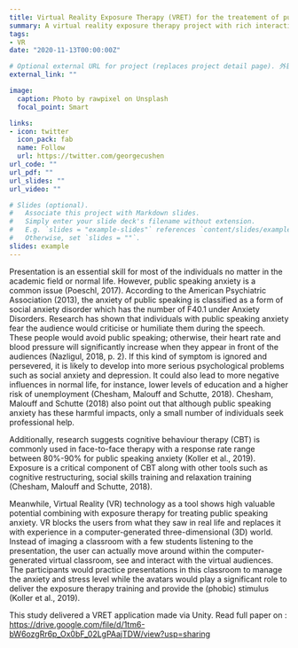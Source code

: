 ```yaml
---
title: Virtual Reality Exposure Therapy (VRET) for the treatement of public speaking anxiety 
summary: A virtual reality exposure therapy project with rich interactions designed for treating public speaking anxiety using Human-centered design methodology.
tags:
- VR
date: "2020-11-13T00:00:00Z"

# Optional external URL for project (replaces project detail page). 外链直接到paper
external_link: ""

image:
  caption: Photo by rawpixel on Unsplash
  focal_point: Smart

links:
- icon: twitter
  icon_pack: fab
  name: Follow
  url: https://twitter.com/georgecushen
url_code: ""
url_pdf: ""
url_slides: ""
url_video: ""

# Slides (optional).
#   Associate this project with Markdown slides.
#   Simply enter your slide deck's filename without extension.
#   E.g. `slides = "example-slides"` references `content/slides/example-slides.md`.
#   Otherwise, set `slides = ""`.
slides: example
---
```


Presentation is an essential skill for most of the individuals no matter in the academic field or normal life. However, public speaking anxiety is a common issue (Poeschl, 2017). According to the American Psychiatric Association (2013), the anxiety of public speaking is classified as a form of social anxiety disorder which has the number of F40.1 under Anxiety Disorders. Research has shown that individuals with public speaking anxiety fear the audience would criticise or humiliate them during the speech. These people would avoid public speaking; otherwise, their heart rate and blood pressure will significantly increase when they appear in front of the audiences (Nazligul, 2018, p. 2). If this kind of symptom is ignored and persevered, it is likely to develop into more serious psychological problems such as social anxiety and depression. It could also lead to more negative influences in normal life, for instance, lower levels of education and a higher risk of unemployment (Chesham, Malouff and Schutte, 2018). Chesham, Malouff and Schutte (2018) also point out that although public speaking anxiety has these harmful impacts, only a small number of individuals seek professional help.

Additionally, research suggests cognitive behaviour therapy (CBT) is commonly used in face-to-face therapy with a response rate range between 80%-90% for public speaking anxiety (Koller et al., 2019). Exposure is a critical component of CBT along with other tools such as cognitive restructuring, social skills training and relaxation training (Chesham, Malouff and Schutte, 2018).

Meanwhile, Virtual Reality (VR) technology as a tool shows high valuable potential combining with exposure therapy for treating public speaking anxiety. VR blocks the users from what they saw in real life and replaces it with experience in a computer-generated three-dimensional (3D) world. Instead of imaging a classroom with a few students listening to the presentation, the user can actually move around within the computer-generated virtual classroom, see and interact with the virtual audiences. The participants would practice presentations in this classroom to manage the anxiety and stress level while the avatars would play a significant role to deliver the exposure therapy training and provide the (phobic) stimulus (Koller et al., 2019). 

This study delivered a VRET application made via Unity. Read full paper on : https://drive.google.com/file/d/1tm6-bW6ozgRr6p_Ox0bF_02LgPAajTDW/view?usp=sharing
